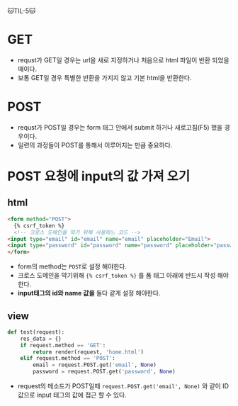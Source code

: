 🐱TIL-5🐱

# GET
- requst가 GET일 경우는 url을 새로 지정하거나 처음으로 html 파일이 반환 되었을 때이다.
- 보통 GET일 경우 특별한 반환을 가지지 않고 기본 html을 반환한다.

# POST
- requst가 POST일 경우는 form 태그 안에서 submit 하거나 새로고침(F5) 했을 경우이다.
- 일련의 과정들이 POST를 통해서 이루어지는 만큼 중요하다.

# POST 요청에 input의 값 가져 오기
## html
```html
<form method="POST">
  {% csrf_token %}
  <!-- 크로스 도메인을 막기 위해 사용하느 코드 -->
<input type="email" id="email" name="email" placeholder="Email">
<input type="password" id="password" name="password" placeholder="password">
</form>
```
- form의 method는 `POST`로 설정 해야한다.
- 크로스 도메인을 막기위해 `{% csrf_token %}` 를 폼 태그 아래에 반드시 작성 해야한다.
- __input태그의 id와 name 값을__ 둘다 같게 설정 해야한다.

## view
```py
def test(request):
    res_data = {}
    if request.method == 'GET':
        return render(request, 'home.html')
    elif request.method == 'POST':
        email = request.POST.get('email', None)
        password = request.POST.get('password', None)
```
- request의 메소드가 POST일때 `request.POST.get('email', None)` 와 같이 ID 값으로 input 태그의 값에 접근 할 수 있다.
